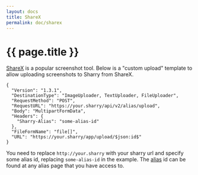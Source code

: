 ```yaml
---
layout: docs
title: ShareX
permalink: doc/sharex
---
```


# {{ page.title }}

[ShareX](https://getsharex.com/) is a popular screenshot tool. Below
is a "custom upload" template to allow uploading screenshots to Sharry
from ShareX.


```
{
  "Version": "1.3.1",
  "DestinationType": "ImageUploader, TextUploader, FileUploader",
  "RequestMethod": "POST",
  "RequestURL": "https://your.sharry/api/v2/alias/upload",
  "Body": "MultipartFormData",
  "Headers": {
    "Sharry-Alias": "some-alias-id"
  },
  "FileFormName": "file[]",
  "URL": "https://your.sharry/app/upload/$json:id$"
}
```

You need to replace `http://your.sharry` with your sharry url and
specify some alias id, replacing `some-alias-id` in the example. The
[alias](webapp#alias-pages) id can be found at any alias page that you
have access to.
